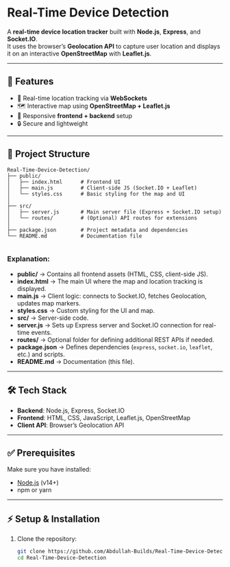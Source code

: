 # Real-Time Device Detection

A **real-time device location tracker** built with **Node.js**, **Express**, and **Socket.IO**.  
It uses the browser’s **Geolocation API** to capture user location and displays it on an interactive **OpenStreetMap** with **Leaflet.js**.

---

## 🚀 Features
- 📡 Real-time location tracking via **WebSockets**
- 🗺️ Interactive map using **OpenStreetMap + Leaflet.js**
- 📱 Responsive **frontend + backend** setup
- 🔒 Secure and lightweight

---

## 📂 Project Structure

```text
Real-Time-Device-Detection/
├── public/
│   ├── index.html      # Frontend UI
│   ├── main.js         # Client-side JS (Socket.IO + Leaflet)
│   └── styles.css      # Basic styling for the map and UI
│
├── src/
│   ├── server.js       # Main server file (Express + Socket.IO setup)
│   └── routes/         # (Optional) API routes for extensions
│
├── package.json        # Project metadata and dependencies
└── README.md           # Documentation file


```

### Explanation:
- **public/** → Contains all frontend assets (HTML, CSS, client-side JS).  
- **index.html** → The main UI where the map and location tracking is displayed.  
- **main.js** → Client logic: connects to Socket.IO, fetches Geolocation, updates map markers.  
- **styles.css** → Custom styling for the UI and map.  
- **src/** → Server-side code.  
- **server.js** → Sets up Express server and Socket.IO connection for real-time events.  
- **routes/** → Optional folder for defining additional REST APIs if needed.  
- **package.json** → Defines dependencies (`express`, `socket.io`, `leaflet`, etc.) and scripts.  
- **README.md** → Documentation (this file).  

---

## 🛠️ Tech Stack
- **Backend**: Node.js, Express, Socket.IO  
- **Frontend**: HTML, CSS, JavaScript, Leaflet.js, OpenStreetMap  
- **Client API**: Browser’s Geolocation API  

---

## ✅ Prerequisites
Make sure you have installed:
- [Node.js](https://nodejs.org/) (v14+)  
- npm or yarn  

---

## ⚡ Setup & Installation

1. Clone the repository:
   ```bash
   git clone https://github.com/Abdullah-Builds/Real-Time-Device-Detection.git
   cd Real-Time-Device-Detection
